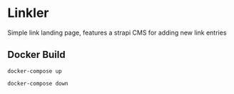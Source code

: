 # Linkler

Simple link landing page, features a strapi CMS for adding new link entries

## Docker Build

```
docker-compose up
```

```
docker-compose down
```